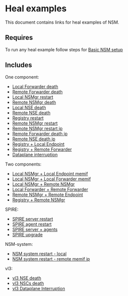 # Heal examples

This document contains links for heal examples of NSM.

## Requires

To run any heal example follow steps for [Basic NSM setup](../basic)

## Includes

One component:
 - [Local Forwarder death](./local-forwarder-death)
 - [Remote Forwarder death](./remote-forwarder-death)
 - [Local NSMgr restart](./local-nsmgr-restart)
 - [Remote NSMgr death](./remote-nsmgr-death)
 - [Local NSE death](./local-nse-death)
 - [Remote NSE death](./remote-nse-death)
 - [Registry restart](./registry-restart)
 - [Remote NSMgr restart](./remote-nsmgr-restart)
 - [Remote NSMgr restart ip](./remote-nsmgr-restart-ip)
 - [Remote Forwarder death ip](./remote-forwarder-death-ip)
 - [Remote NSE death ip](./remote-nse-death-ip)
 - [Registry + Local Endpoint](./registry-local-endpoint)
 - [Registry + Remote Forwarder](./registry-remote-forwarder)
 - [Dataplane interruption](./dataplane-interrupt)

 Two components:
 - [Local NSMgr + Local Endpoint memif](./local-nsmgr-local-nse-memif)
 - [Local NSMgr + Local Forwarder memif](./local-nsmgr-local-forwarder-memif)
 - [Local NSMgr + Remote NSMgr](./local-nsmgr-remote-nsmgr)
 - [Local Forwarder + Remote Forwarder](./local-forwarder-remote-forwarder)
 - [Remote NSMgr + Remote Endpoint](./remote-nsmgr-remote-endpoint)
 - [Registry + Remote NSMgr](./registry-remote-nsmgr)

SPIRE:
 - [SPIRE server restart](./spire-server-restart)
 - [SPIRE agent restart](./spire-agent-restart)
 - [SPIRE server + agents](./spire-server-agent-restart)
 - [SPIRE upgrade](./spire-upgrade)

 NSM-system:
 - [NSM system restart - local](./local-nsm-system-restart)
 - [NSM system restart - remote memif ip](./remote-nsm-system-restart-memif-ip)

 vl3:
 - [vl3 NSE death](./vl3-nse-death)
 - [vl3 NSCs death](./vl3-nscs-death)
 - [vl3 Dataplane Interruption](./vl3-dataplane-interrupt)